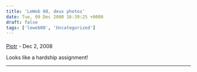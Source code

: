 ```yaml
---
title: 'LeWeb 08, deux photos'
date: Tue, 09 Dec 2008 16:39:25 +0000
draft: false
tags: ['leweb08', 'Uncategorized']
---
```



#### 
[Piotr]( "piotr@main-vision.com") - <time datetime="2008-12-09 19:19:44">Dec 2, 2008</time>

Looks like a hardship assignment!
<hr />
